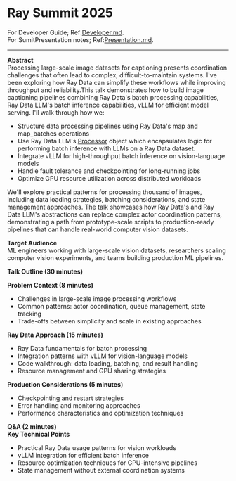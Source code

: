 # Ray Summit 2025

For Developer Guide; Ref:[Developer.md](Developer.md).  
For SumitPresentation notes; Ref:[Presentation.md](Presentation.md).

---
**Abstract**  
Processing large-scale image datasets for captioning presents coordination challenges that often lead to complex, difficult-to-maintain systems. I've been exploring how Ray Data can simplify these workflows while improving throughput and reliability.This talk demonstrates how to build image captioning pipelines combining Ray Data's batch processing capabilities,  Ray Data LLM's batch inference capabilities, vLLM for efficient model serving. I'll walk through how we:

- Structure data processing pipelines using Ray Data's map and map_batches operations
- Use Ray Data LLM's [Processor](https://docs.ray.io/en/latest/data/api/doc/ray.data.llm.Processor.html#ray.data.llm.Processor) object which encapsulates logic for performing batch inference with LLMs on a Ray Data dataset.
- Integrate vLLM for high-throughput batch inference on vision-language models
- Handle fault tolerance and checkpointing for long-running jobs
- Optimize GPU resource utilization across distributed workloads

We'll explore practical patterns for processing thousand of images, including data loading strategies, batching considerations, and state management approaches. The talk showcases how Ray Data's and Ray Data LLM's abstractions can replace complex actor coordination patterns, demonstrating a path from prototype-scale scripts to production-ready pipelines that can handle real-world computer vision datasets.

**Target Audience**  
ML engineers working with large-scale vision datasets, researchers scaling computer vision experiments, and teams building production ML pipelines.

**Talk Outline (30 minutes)**  

**Problem Context (8 minutes)**  
+ Challenges in large-scale image processing workflows
+ Common patterns: actor coordination, queue management, state tracking
+ Trade-offs between simplicity and scale in existing approaches

**Ray Data Approach (15 minutes)**  
+ Ray Data fundamentals for batch processing
+ Integration patterns with vLLM for vision-language models
+ Code walkthrough: data loading, batching, and result handling
+ Resource management and GPU sharing strategies

**Production Considerations (5 minutes)**
+ Checkpointing and restart strategies
+ Error handling and monitoring approaches
+ Performance characteristics and optimization techniques

**Q&A (2 minutes)**  
**Key Technical Points**
+ Practical Ray Data usage patterns for vision workloads
+ vLLM integration for efficient batch inference
+ Resource optimization techniques for GPU-intensive pipelines
+ State management without external coordination systems
